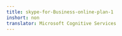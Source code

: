 ```yaml
---
title: skype-for-Business-online-plan-1
inshort: non
translator: Microsoft Cognitive Services
---
```




